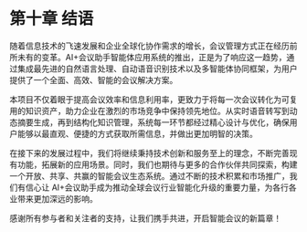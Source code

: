 # 第十章 结语

随着信息技术的飞速发展和企业全球化协作需求的增长，会议管理方式正在经历前所未有的变革。AI+会议助手智能体应用系统的推出，正是为了响应这一趋势，通过集成最先进的自然语言处理、自动语音识别技术以及多智能体协同框架，为用户提供了一个全面、高效、智能的会议解决方案。

本项目不仅着眼于提高会议效率和信息利用率，更致力于将每一次会议转化为可复用的知识资产，助力企业在激烈的市场竞争中保持领先地位。从实时语音转写到动态摘要生成，再到结构化知识管理，系统每一环节都经过精心设计与优化，确保用户能够以最直观、便捷的方式获取所需信息，并做出更加明智的决策。

在接下来的发展过程中，我们将继续秉持技术创新和服务至上的理念，不断完善现有功能，拓展新的应用场景。同时，我们也期待与更多的合作伙伴共同探索，构建一个开放、共享、共赢的智能会议生态系统。通过不断的技术积累和市场推广，我们有信心让 AI+会议助手成为推动全球会议行业智能化升级的重要力量，为各行各业带来更加深远的影响。

感谢所有参与者和关注者的支持，让我们携手共进，开启智能会议的新篇章！

